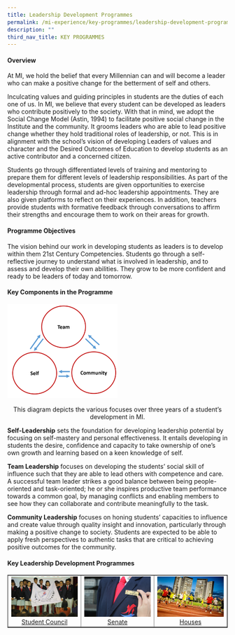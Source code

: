 ```yaml
---
title: Leadership Development Programmes
permalink: /mi-experience/key-programmes/leadership-development-programmes/
description: ""
third_nav_title: KEY PROGRAMMES
---
```

<h4><strong>Overview</strong></h4>
<p>At MI, we hold the belief that every Millennian can and will become a leader who can make a positive change for the betterment of self and others.</p>
<p>Inculcating values and guiding principles in students are the duties of each one of us. In MI, we believe that every student can be developed as leaders who contribute positively to the society. With that in mind, we adopt the Social Change Model (Astin, 1994) to facilitate positive social change in the Institute and the community. It grooms leaders who are able to lead positive change whether they hold traditional roles of leadership, or not. This is in alignment with the school&rsquo;s vision of developing Leaders of values and character and the Desired Outcomes of Education to develop students as an active contributor and a concerned citizen.</p>
<p>Students go through differentiated levels of training and mentoring to prepare them for different levels of leadership responsibilities. As part of the developmental process, students are given opportunities to exercise leadership through formal and ad-hoc leadership appointments. They are also given platforms to reflect on their experiences. In addition, teachers provide students with formative feedback through conversations to affirm their strengths and encourage them to work on their areas for growth.</p>
<h4><strong>Programme Objectives</strong></h4>
<p>The vision behind our work in developing students as leaders is to develop within them 21st Century Competencies. Students go through a self- reflective journey to understand what is involved in leadership, and to assess and develop their own abilities. They grow to be more confident and ready to be leaders of today and tomorrow.</p>
<h4><strong>Key Components in the Programme</strong></h4>
<img style="width: 50%;" src="/images/ldp.png" />
<p style="text-align: center;">This diagram depicts the various focuses over three years of a student&rsquo;s development in MI.</p>
<p><strong>Self-Leadership</strong>&nbsp;sets the foundation for developing leadership potential by focusing on self-mastery and personal effectiveness. It entails developing in students the desire, confidence and capacity to take ownership of one&rsquo;s own growth and learning based on a keen knowledge of self.</p>
<p><strong>Team Leadership</strong>&nbsp;focuses on developing the students&rsquo; social skill of influence such that they are able to lead others with competence and care. A successful team leader strikes a good balance between being people-oriented and task-oriented; he or she inspires productive team performance towards a common goal, by managing conflicts and enabling members to see how they can collaborate and contribute meaningfully to the task.</p>
<p><strong>Community Leadership</strong>&nbsp;focuses on honing students&rsquo; capacities to influence and create value through quality insight and innovation, particularly through making a positive change to society. Students are expected to be able to apply fresh perspectives to authentic tasks that are critical to achieving positive outcomes for the community.</p>
<h4><strong>Key Leadership Development Programmes</strong></h4>
<table style="border-collapse: collapse; width: 100%;" border="1">
<tbody>
<tr>
<td style="width: 33.3333%; text-align: center;"><a href="/mi-experience/key-programmes/leadership-development-programmes/student-council"><img src="/images/ldp1.jpg"></a><a href="/mi-experience/key-programmes/leadership-development-programmes/student-council">Student Council</a></td>
<td style="width: 33.3333%; text-align: center;"><a href="/mi-experience/key-programmes/leadership-development-programmes/senate"><img src="/images/ldp2.jpg"></a><a href="/mi-experience/key-programmes/leadership-development-programmes/senate">Senate</a></td>
<td style="width: 33.3333%; text-align: center;"><a href="/mi-experience/key-programmes/leadership-development-programmes/houses"><img src="/images/ldp3.jpg"></a><a href="/mi-experience/key-programmes/leadership-development-programmes/houses">Houses</a></td>
</tr>
</tbody>
</table>